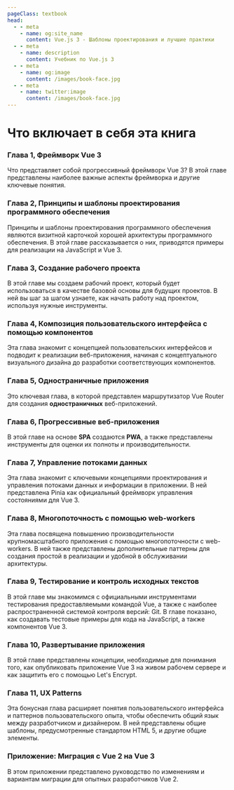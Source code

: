 ```yaml
---
pageClass: textbook
head:
  - - meta
    - name: og:site_name
      content: Vue.js 3 - Шаблоны проектирования и лучшие практики
  - - meta
    - name: description
      content: Учебник по Vue.js 3
  - - meta
    - name: og:image
      content: /images/book-face.jpg
  - - meta
    - name: twitter:image
      content: /images/book-face.jpg
---
```


# Что включает в себя эта книга

### Глава 1, Фреймворк Vue 3

Что представляет собой прогрессивный фреймворк Vue 3? В этой главе представлены наиболее важные аспекты фреймворка и другие ключевые понятия.

### Глава 2, Принципы и шаблоны проектирования программного обеспечения

Принципы и шаблоны проектирования программного обеспечения являются визитной карточкой хорошей архитектуры программного обеспечения. В этой главе рассказывается о них, приводятся примеры для реализации на JavaScript и Vue 3.

### Глава 3, Создание рабочего проекта

В этой главе мы создаем рабочий проект, который будет использоваться в качестве базовой основы для будущих проектов. В ней вы шаг за шагом узнаете, как начать работу над проектом, используя нужные инструменты.

### Глава 4, Композиция пользовательского интерфейса с помощью компонентов

Эта глава знакомит с концепцией пользовательских интерфейсов и подводит к реализации веб-приложения, начиная с концептуального визуального дизайна до разработки соответствующих компонентов.

### Глава 5, Одностраничные приложения

Это ключевая глава, в которой представлен маршрутизатор Vue Router для создания **одностраничных** веб-приложений.

### Глава 6, Прогрессивные веб-приложения

В этой главе на основе **SPA** создаются **PWA**, а также представлены инструменты для оценки их полноты и производительности.

### Глава 7, Управление потоками данных

Эта глава знакомит с ключевыми концепциями проектирования и управления потоками данных и информации в приложении. В ней представлена Pinia как официальный фреймворк управления состояниями для Vue 3.

### Глава 8, Многопоточность с помощью web-workers

Эта глава посвящена повышению производительности крупномасштабного приложения с помощью многопоточности с web-workers. В ней также представлены дополнительные паттерны для создания простой в реализации и удобной в обслуживании архитектуры.

### Глава 9, Тестирование и контроль исходных текстов

В этой главе мы знакомимся с официальными инструментами тестирования предоставляемыми командой Vue, а также с наиболее распространенной системой контроля версий: Git. В главе показано, как создавать тестовые примеры для кода на JavaScript, а также компонентов Vue 3.

### Глава 10, Развертывание приложения

В этой главе представлены концепции, необходимые для понимания того, как опубликовать приложение Vue 3 на живом рабочем сервере и как защитить его с помощью Let's Encrypt.

### Глава 11, UX Patterns

Эта бонусная глава расширяет понятия пользовательского интерфейса и паттернов пользовательского опыта, чтобы обеспечить общий язык между разработчиком и дизайнером. В ней представлены общие шаблоны, предусмотренные стандартом HTML 5, и другие общие элементы.

### Приложение: Миграция с Vue 2 на Vue 3

В этом приложении представлено руководство по изменениям и вариантам миграции для опытных разработчиков Vue 2.

<!-- *Последние слова*

В этой заключительной главе автор кратко подводит итог всем концепциям
полученных в каждой главе, и призывает вас продолжать свое личное развитие.
развитие. -->
